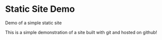 # Static Site Demo
Demo of a simple static site

This is a simple demonstration of a site built with git and hosted on github!
